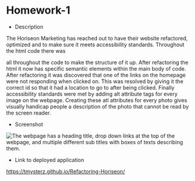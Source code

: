 # Homework-1

 * Description 

The Horiseon Marketing has reached out to have their website refactored, optimized and to make sure it meets accessibility standards. Throughout the html code there was <div> all throughout the code to make the structure of it up. After refactoring the html it now has specific semantic elements within the main body of code. After refactoring it was discovered that one of the links on the homepage were not responding when clicked on. This was resolved by giving it the correct id so that it had a location to go to after being clicked. Finally accessibility standards were met by adding alt attribute tags for every image on the webpage. Creating these atl attributes for every photo gives visually handicap people a description of the photo that cannot be read by the screen reader.

* Screenshot 

![The webpage has a heading title, drop down links at the top of the webpage, and multiple different sub titles with boxes of texts describing them.](https://tmysterz.github.io/Refactoring-Horiseogit )

* Link to deployed application 

https://tmysterz.github.io/Refactoring-Horiseon/